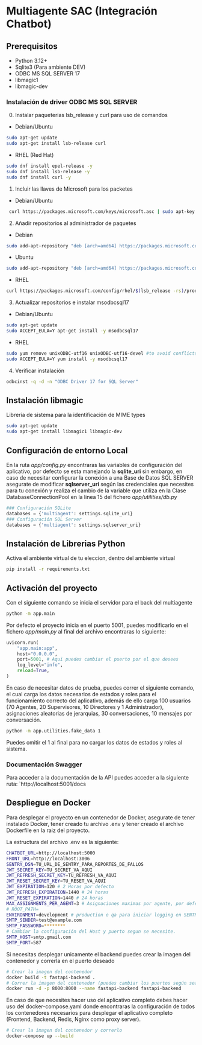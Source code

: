 # Multiagente SAC (Integración Chatbot)

## Prerequisitos

- Python 3.12+
- Sqlite3 (Para ambiente DEV)
- ODBC MS SQL SERVER 17
- libmagic1
- libmagic-dev

### Instalación de driver ODBC MS SQL SERVER

0. Instalar paqueterias lsb_release y curl para uso de comandos

- Debian/Ubuntu
```bash
sudo apt-get update
sudo apt-get install lsb-release curl
```

- RHEL (Red Hat)
```bash
sudo dnf install epel-release -y
sudo dnf install lsb-release -y
sudo dnf install curl -y
```

1. Incluir las llaves de Microsoft para los packetes

- Debian/Ubuntu
```bash
 curl https://packages.microsoft.com/keys/microsoft.asc | sudo apt-key add -
```

2. Añadir repositorios al administrador de paquetes

- Debian
```bash
sudo add-apt-repository "deb [arch=amd64] https://packages.microsoft.com/debian/$(lsb_release -rs)/prod $(lsb_release -cs) main"
```

- Ubuntu
```bash
sudo add-apt-repository "deb [arch=amd64] https://packages.microsoft.com/ubuntu/$(lsb_release -rs)/prod $(lsb_release -cs) main"
```

- RHEL
```bash
curl https://packages.microsoft.com/config/rhel/$(lsb_release -rs)/prod.repo | sudo tee /etc/yum.repos.d/mssql-release.repo
```

3. Actualizar repositorios e instalar msodbcsql17

- Debian/Ubuntu
```bash
sudo apt-get update
sudo ACCEPT_EULA=Y apt-get install -y msodbcsql17
```

- RHEL
```bash
sudo yum remove unixODBC-utf16 unixODBC-utf16-devel #to avoid conflicts
sudo ACCEPT_EULA=Y yum install -y msodbcsql17
```

4. Verificar instalación

```bash
odbcinst -q -d -n "ODBC Driver 17 for SQL Server"
```

## Instalación libmagic
Libreria de sistema para la identificación de MIME types

```bash
sudo apt-get update
sudo apt-get install libmagic1 libmagic-dev
```

## Configuración de entorno Local
En la ruta _app/config.py_ encontraras las variables de configuración del aplicativo, por defecto se esta manejando la **sqlite_uri** sin embargo, en caso de necesitar configurar la conexión a una Base de Datos SQL SERVER asegurate de modificar **sqlserver_uri** según las credenciales que necesites para tu conexión y realiza el cambio de la variable que utiliza en la Clase DatabaseConnectionPool en la linea 15 del fichero _app/utilities/db.py_

```python
### Configuración SQLite
databases = {'multiagent': settings.sqlite_uri}
### Configuración SQL Server
databases = {'multiagent': settings.sqlserver_uri}
```

## Instalación de Librerias Python
Activa el ambiente virtual de tu eleccion, dentro del ambiente virtual

```bash
pip install -r requirements.txt
```

## Activación del proyecto
Con el siguiente comando se inicia el servidor para el back del multiagente
```bash
python -m app.main
```

Por defecto el proyecto inicia en el puerto 5001, puedes modificarlo en el fichero _app/main.py_ al final del archivo encontraras lo siguiente:

```python
uvicorn.run(
    "app.main:app",
    host="0.0.0.0",
    port=5001, # Aqui puedes cambiar el puerto por el que desees
    log_level="info",
    reload=True,
)
```


En caso de necesitar datos de prueba, puedes correr el siguiente comando, el cual carga los datos necesarios de estados y roles para el funcionamiento correcto del aplicativo, además de ello carga 100 usuarios (70 Agentes, 20 Supervisores, 10 Directores y 1 Administrador), asignaciones aleatorias de jerarquias, 30 conversaciones, 10 mensajes por conversación.

```bash
python -m app.utilities.fake_data 1 
```

Puedes omitir el 1 al final para no cargar los datos de estados y roles al sistema.

### Documentación Swagger

Para acceder a la documentación de la API puedes acceder a la siguiente ruta: `http://localhost:5001/docs 

## Despliegue en Docker
Para desplegar el proyecto en un contenedor de Docker, asegurate de tener instalado Docker, tener creado tu archivo .env y tener creado el archivo Dockerfile en la raiz del proyecto.

La estructura del archivo .env es la siguiente:
```bash
CHATBOT_URL=http://localhost:5000
FRONT_URL=http://localhost:3006
SENTRY_DSN=TU_URL_DE_SENTRY_PARA_REPORTES_DE_FALLOS
JWT_SECRET_KEY=TU_SECRET_VA_AQUI
JWT_REFRESH_SECRET_KEY=TU_REFRESH_VA_AQUI
JWT_RESET_SECRET_KEY=TU_RESET_VA_AQUI
JWT_EXPIRATION=120 # 2 Horas por defecto
JWT_REFRESH_EXPIRATION=1440 # 24 horas
JWT_RESET_EXPIRATION=1440 # 24 horas
MAX_ASSIGNMENTS_PER_AGENT=3 # Asignaciones maximas por agente, por defecto 3
# ROOT_PATH=
ENVIRONMENT=development # production o qa para iniciar logging en SENTRY 
SMTP_SENDER=test@example.com
SMTP_PASSWORD=********
# Cambiar la configuración del Host y puerto segun se necesite.
SMTP_HOST=smtp.gmail.com 
SMTP_PORT=587
```

Si necesitas desplegar unicamente el backend puedes crear la imagen del contenedor y correrla en el puerto deseado

```bash
# Crear la imagen del contenedor
docker build -t fastapi-backend .
# Correr la imagen del contenedor (puedes cambiar los puertos según sea necesario)
docker run -d -p 8000:8000 --name fastapi-backend fastapi-backend
```

En caso de que necesites hacer uso del aplicativo completo debes hacer uso del docker-compose.yaml donde encontraras la configuración de todos los contenedores necesarios para desplegar el aplicativo completo (Frontend, Backend, Redis, Nginx como proxy server).

```bash
# Crear la imagen del contenedor y correrlo
docker-compose up --build 
```

